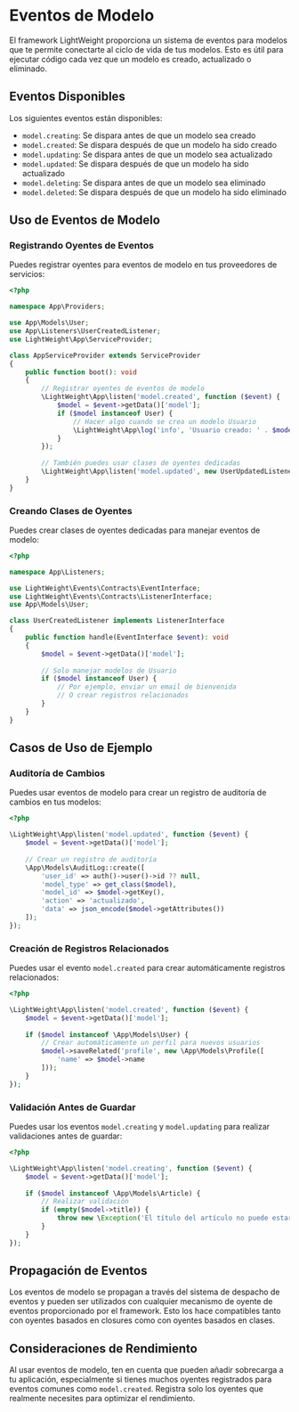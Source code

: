 # Eventos de Modelo

El framework LightWeight proporciona un sistema de eventos para modelos que te permite conectarte al ciclo de vida de tus modelos. Esto es útil para ejecutar código cada vez que un modelo es creado, actualizado o eliminado.

## Eventos Disponibles

Los siguientes eventos están disponibles:

- `model.creating`: Se dispara antes de que un modelo sea creado
- `model.created`: Se dispara después de que un modelo ha sido creado
- `model.updating`: Se dispara antes de que un modelo sea actualizado
- `model.updated`: Se dispara después de que un modelo ha sido actualizado
- `model.deleting`: Se dispara antes de que un modelo sea eliminado
- `model.deleted`: Se dispara después de que un modelo ha sido eliminado

## Uso de Eventos de Modelo

### Registrando Oyentes de Eventos

Puedes registrar oyentes para eventos de modelo en tus proveedores de servicios:

```php
<?php

namespace App\Providers;

use App\Models\User;
use App\Listeners\UserCreatedListener;
use LightWeight\App\ServiceProvider;

class AppServiceProvider extends ServiceProvider
{
    public function boot(): void
    {
        // Registrar oyentes de eventos de modelo
        \LightWeight\App\listen('model.created', function ($event) {
            $model = $event->getData()['model'];
            if ($model instanceof User) {
                // Hacer algo cuando se crea un modelo Usuario
                \LightWeight\App\log('info', 'Usuario creado: ' . $model->id);
            }
        });
        
        // También puedes usar clases de oyentes dedicadas
        \LightWeight\App\listen('model.updated', new UserUpdatedListener());
    }
}
```

### Creando Clases de Oyentes

Puedes crear clases de oyentes dedicadas para manejar eventos de modelo:

```php
<?php

namespace App\Listeners;

use LightWeight\Events\Contracts\EventInterface;
use LightWeight\Events\Contracts\ListenerInterface;
use App\Models\User;

class UserCreatedListener implements ListenerInterface
{
    public function handle(EventInterface $event): void
    {
        $model = $event->getData()['model'];
        
        // Solo manejar modelos de Usuario
        if ($model instanceof User) {
            // Por ejemplo, enviar un email de bienvenida
            // O crear registros relacionados
        }
    }
}
```

## Casos de Uso de Ejemplo

### Auditoría de Cambios

Puedes usar eventos de modelo para crear un registro de auditoría de cambios en tus modelos:

```php
<?php

\LightWeight\App\listen('model.updated', function ($event) {
    $model = $event->getData()['model'];
    
    // Crear un registro de auditoría
    \App\Models\AuditLog::create([
        'user_id' => auth()->user()->id ?? null,
        'model_type' => get_class($model),
        'model_id' => $model->getKey(),
        'action' => 'actualizado',
        'data' => json_encode($model->getAttributes())
    ]);
});
```

### Creación de Registros Relacionados

Puedes usar el evento `model.created` para crear automáticamente registros relacionados:

```php
<?php

\LightWeight\App\listen('model.created', function ($event) {
    $model = $event->getData()['model'];
    
    if ($model instanceof \App\Models\User) {
        // Crear automáticamente un perfil para nuevos usuarios
        $model->saveRelated('profile', new \App\Models\Profile([
            'name' => $model->name
        ]));
    }
});
```

### Validación Antes de Guardar

Puedes usar los eventos `model.creating` y `model.updating` para realizar validaciones antes de guardar:

```php
<?php

\LightWeight\App\listen('model.creating', function ($event) {
    $model = $event->getData()['model'];
    
    if ($model instanceof \App\Models\Article) {
        // Realizar validación
        if (empty($model->title)) {
            throw new \Exception('El título del artículo no puede estar vacío');
        }
    }
});
```

## Propagación de Eventos

Los eventos de modelo se propagan a través del sistema de despacho de eventos y pueden ser utilizados con cualquier mecanismo de oyente de eventos proporcionado por el framework. Esto los hace compatibles tanto con oyentes basados en closures como con oyentes basados en clases.

## Consideraciones de Rendimiento

Al usar eventos de modelo, ten en cuenta que pueden añadir sobrecarga a tu aplicación, especialmente si tienes muchos oyentes registrados para eventos comunes como `model.created`. Registra solo los oyentes que realmente necesites para optimizar el rendimiento.
